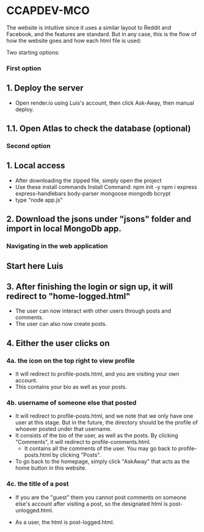 
# CCAPDEV-MCO
The website is intuitive since it uses a similar layout to Reddit and Facebook, and the features are standard. But in any case, this is the flow of how the website goes and how each html file is used:

Two starting options:
### First option
## 1. Deploy the server
- Open render.io using Luis's account, then click Ask-Away, then manual deploy.

## 1.1. Open Atlas to check the database (optional)

### Second option
## 1. Local access
- After downloading the zipped file, simply open the project
- Use these install commands
Install Command:
npm init -y
npm i express express-handlebars body-parser mongoose mongodb bcrypt
- type "node app.js"

## 2. Download the jsons under "jsons" folder and import in local MongoDb app.

### Navigating in the web application
## Start here Luis
## 3. After finishing the login or sign up, it will redirect to "home-logged.html"

- The user can now interact with other users through posts and comments.
- The user can also now create posts.

## 4. Either the user clicks on

### 4a. the icon on the top right to view profile
- It will redirect to profile-posts.html, and you are visiting your own account.
- This contains your bio as well as your posts.

### 4b. username of someone else that posted
- It will redirect to profile-posts.html, and we note that we only have one user at this stage. But in the future, the directory should be the profile of whoever posted under that username.
- It consists of the bio of the user, as well as the posts. By clicking "Comments", it will redirect to profile-comments.html.
	- It contains all the comments of the user. You may go back to profile-posts.html by clicking "Posts".
- To go back to the homepage, simply click "AskAway" that acts as the home button in this website.
### 4c. the title of a post
- If you are the "guest" them you cannot post comments on someone else's account after visiting a post, so the designated html is post-unlogged.html.

- As a user, the html is post-logged.html.

  
```
